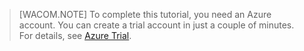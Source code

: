 <properties pageTitle="" title="" description="" documentationCenter="" services="" solutions="" authors="" writer="kathydav" editor="tysonn" manager="jeffreyg" />

> [WACOM.NOTE]
> To complete this tutorial, you need an Azure account. You can create a trial account in just a couple of minutes. For details, see [Azure Trial](http://azure.microsoft.com/pricing/free-trial).
